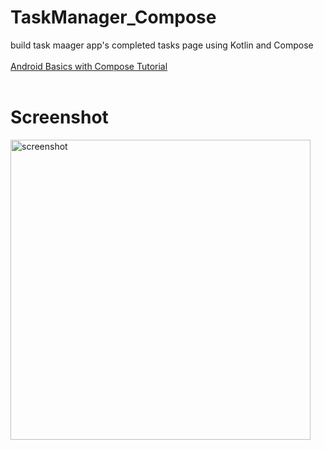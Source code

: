 # TaskManager_Compose
build task maager app's completed tasks page using Kotlin and Compose
<br><br><a href="https://developer.android.com/courses/android-basics-compose/course" >Android Basics with Compose Tutorial</a><br><br>
<h1>Screenshot</h1>
<img width="480px" src="https://raw.githubusercontent.com/samhaqk/TaskManager_Compose/master/Screenshot_TaskManager.png" alt="screenshot">
